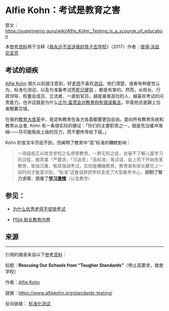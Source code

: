 # Alfie Kohn：考试是教育之害

原文：https://supermemo.guru/wiki/Alfie_Kohn:_Testing_is_a_scourge_of_education

本[参考资料](https://supermemo.guru/wiki/References)用于注释《[我永远不会送我的孩子去学校](https://supermemo.guru/wiki/Problem_of_Schooling)》（2017）作者：[彼得·沃兹尼亚克](https://supermemo.guru/wiki/Piotr_Wozniak)

## 考试的顽疾

[Alfie Kohn](https://supermemo.guru/wiki/Alfie_Kohn) 很久以前就注意到，好[老师](https://supermemo.guru/wiki/Teacher)不喜欢[测试](https://supermemo.guru/wiki/Testing)。他们清楚，或者有种直觉认为，标准化测试，以及为准备考试而[死记硬背](https://supermemo.guru/wiki/Cramming) ，都是有害的。然而，从校长、行政领导、校董会成员、立法者、一直到官员，越是身居高位的人，越喜欢考试的问责能力。也许这就是为什么[比尔·盖茨会对教育抱有错误看法](https://supermemo.guru/wiki/Bill_Gates_is_wrong_about_education)，毕竟他总是跟上位者觥筹交错。

在我的[教育大改革](https://supermemo.guru/wiki/Grand_Education_Reform)中，我坚称教育在各方各面都要更加自由。面向所有教育系统和教育从业者, Kohn 有一条很实际的建议：「你们的主要职责之一，就是充当缓冲海绵——尽可能吸收上级的压力，而不要传导给下级。」

Kohn 的宣言半页纸不到，但阐明了教育中“高”标准的糟糕影响：

> 一场瘟疫正以改良学校之名席卷教育。一群无知之徒，丝毫不了解儿童学习的过程，搬弄着「严要求」「可追责」「高标准」等词语，自上而下开始改革教育，笨拙沉重，极其强调考试，实则是糟蹋教育。教育者和家长要花上一段时间才能意识到，“标准”这套说辞把学校变成了大型备考中心，**抑制了智力求索**，**损害了[学习激情](https://supermemo.guru/wiki/Pleasure_of_learning)**（以及教学）

## 参见：

- [为什么优秀老师不安排考试](https://www.alfiekohn.org/blogs/no-tests/)

- [PISA 助长教育内卷](https://supermemo.guru/wiki/PISA_fuels_the_education_arms_race)

## 来源

------

引用的摘录来自以下[参考资料](https://supermemo.guru/wiki/References)：

标题：**Rescuing Our Schools from “Tougher Standards”**（停止高要求，救救学校）

作者：[Alfie Kohn](https://supermemo.guru/wiki/Alfie_Kohn)

链接：https://www.alfiekohn.org/standards-testing/

反向链接： [标准化测试](https://supermemo.guru/wiki/Standardized_testing)